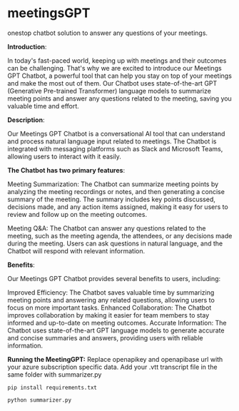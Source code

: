 # meetingsGPT
onestop chatbot solution to answer any questions of your meetings.

**Introduction**:

In today's fast-paced world, keeping up with meetings and their outcomes can be challenging. That's why we are excited to introduce our Meetings GPT Chatbot, a powerful tool that can help you stay on top of your meetings and make the most out of them. Our Chatbot uses state-of-the-art GPT (Generative Pre-trained Transformer) language models to summarize meeting points and answer any questions related to the meeting, saving you valuable time and effort.

**Description**:

Our Meetings GPT Chatbot is a conversational AI tool that can understand and process natural language input related to meetings. The Chatbot is integrated with messaging platforms such as Slack and Microsoft Teams, allowing users to interact with it easily.

**The Chatbot has two primary features**:

Meeting Summarization: The Chatbot can summarize meeting points by analyzing the meeting recordings or notes, and then generating a concise summary of the meeting. The summary includes key points discussed, decisions made, and any action items assigned, making it easy for users to review and follow up on the meeting outcomes.

Meeting Q&A: The Chatbot can answer any questions related to the meeting, such as the meeting agenda, the attendees, or any decisions made during the meeting. Users can ask questions in natural language, and the Chatbot will respond with relevant information.

**Benefits**:

Our Meetings GPT Chatbot provides several benefits to users, including:

Improved Efficiency: The Chatbot saves valuable time by summarizing meeting points and answering any related questions, allowing users to focus on more important tasks.
Enhanced Collaboration: The Chatbot improves collaboration by making it easier for team members to stay informed and up-to-date on meeting outcomes.
Accurate Information: The Chatbot uses state-of-the-art GPT language models to generate accurate and concise summaries and answers, providing users with reliable information.

**Running the MeetingGPT:**
Replace openapikey and openapibase url with your azure subscription specific data. Add your .vtt transcript file in the same folder with summarizer.py

`pip install requirements.txt`

`python summarizer.py`
